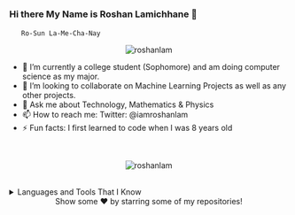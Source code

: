 ### Hi there My Name is Roshan Lamichhane 👋
       Ro-Sun La-Me-Cha-Nay

<p align="center"> <img src="https://komarev.com/ghpvc/?username=roshanlam&label=Views&color=blue&style=plastic" alt="roshanlam" /> </p>

- 🏫 I’m currently a college student (Sophomore) and am doing computer science as my major.
- 👯 I’m looking to collaborate on Machine Learning Projects as well as any other projects.
- 💬 Ask me about Technology, Mathematics & Physics
- 📫 How to reach me: Twitter: @iamroshanlam
- ⚡ Fun facts: I first learned to code when I was 8 years old

<br />
<p align="center"> <a><img src="https://github-profile-trophy.vercel.app/?username=roshanlam" alt="roshanlam" /></a> </p>
<br />
<details>
  <summary>Languages and Tools That I Know</summary>
<code><img height="50" src="https://www.vectorlogo.zone/logos/python/python-ar21.svg"></code>
<code><img height="50" src="https://www.vectorlogo.zone/logos/djangoproject/djangoproject-ar21.svg"></code>
<code><img height="50" src="https://www.vectorlogo.zone/logos/pocoo_flask/pocoo_flask-ar21.svg"></code>
<code><img height="50" src="https://www.vectorlogo.zone/logos/php/php-horizontal.svg"></code>
<code><img height="50" src="https://www.vectorlogo.zone/logos/nodejs/nodejs-horizontal.svg"></code>
<code><img height="50" src="https://www.vectorlogo.zone/logos/socketio/socketio-ar21.svg"></code>
<code><img height="50" src="https://www.vectorlogo.zone/logos/postgresql/postgresql-horizontal.svg"></code>
<code><img height="50" src="https://www.vectorlogo.zone/logos/mysql/mysql-horizontal.svg"></code>
<code><img height="50" src="https://www.vectorlogo.zone/logos/sqlite/sqlite-ar21.svg"></code>
<code><img height="50" src="https://www.vectorlogo.zone/logos/github/github-ar21.svg"></code>
<code><img height="50" src="https://www.vectorlogo.zone/logos/git-scm/git-scm-ar21.svg"></code>
<code><img height="50" src="https://www.vectorlogo.zone/logos/apache/apache-official.svg"></code>
<code><img height="50" src="https://www.vectorlogo.zone/logos/linux/linux-ar21.svg"></code>
<code><img height="50" src="https://www.vectorlogo.zone/logos/ubuntu/ubuntu-ar21.svg"></code>
<code><img height="50" src="https://www.vectorlogo.zone/logos/raspberrypi/raspberrypi-ar21.svg"></code>
<code><img height="50" src="https://www.vectorlogo.zone/logos/gnu_bash/gnu_bash-ar21.svg"></code>
<code><img height="50" src="https://www.vectorlogo.zone/logos/android/android-ar21.svg"></code>
<code><img height="50" src="https://www.vectorlogo.zone/logos/dartlang/dartlang-ar21.svg"></code>
<code><img height="50" src="https://www.vectorlogo.zone/logos/docker/docker-ar21.svg"></code>
<code><img height="50" src="https://www.vectorlogo.zone/logos/digitalocean/digitalocean-ar21.svg"></code>
<code><img height="50" src="https://www.vectorlogo.zone/logos/electronjs/electronjs-ar21.svg"></code>
<code><img height="50" src="https://www.vectorlogo.zone/logos/elixir-lang/elixir-lang-ar21.svg"></code>
<code><img height="50" src="https://www.vectorlogo.zone/logos/ethereum/ethereum-ar21.svg"></code>
<code><img height="50" src="https://www.vectorlogo.zone/logos/firebase/firebase-ar21.svg"></code>
<code><img height="50" src="https://www.vectorlogo.zone/logos/flutterio/flutterio-ar21.svg"></code>
<code><img height="50" src="https://www.vectorlogo.zone/logos/font-awesome/font-awesome-ar21.svg"></code>
<code><img height="50" src="https://www.vectorlogo.zone/logos/expressjs/expressjs-ar21.svg"></code>
<code><img height="50" src="https://www.vectorlogo.zone/logos/gimp/gimp-ar21.svg"></code>
<code><img height="50" src="https://www.vectorlogo.zone/logos/golang/golang-ar21.svg"></code>
<code><img height="50" src="https://www.vectorlogo.zone/logos/adobe_illustrator/adobe_illustrator-ar21.svg"></code>
<code><img height="50" src="https://www.vectorlogo.zone/logos/graphql/graphql-ar21.svg"></code>
<code><img height="50" src="https://www.vectorlogo.zone/logos/jquery/jquery-ar21.svg"></code>
<code><img height="50" src="https://www.vectorlogo.zone/logos/julialang/julialang-ar21.svg"></code>
<code><img height="50" src="https://www.vectorlogo.zone/logos/kaggle/kaggle-ar21.svg"></code>
<code><img height="50" src="https://www.vectorlogo.zone/logos/jupyter/jupyter-ar21.svg"></code>
<code><img height="50" src="https://www.vectorlogo.zone/logos/json/json-ar21.svg"></code>
<code><img height="50" src="https://www.vectorlogo.zone/logos/kotlinlang/kotlinlang-ar21.svg"></code>
<code><img height="50" src="https://www.vectorlogo.zone/logos/nginx/nginx-ar21.svg"></code>
<code><img height="50" src="https://www.vectorlogo.zone/logos/numpy/numpy-ar21.svg"></code>
<code><img height="50" src="https://www.vectorlogo.zone/logos/npmjs/npmjs-ar21.svg"></code>
<code><img height="50" src="https://www.vectorlogo.zone/logos/swift/swift-ar21.svg"></code>
<code><img height="50" src="https://www.vectorlogo.zone/logos/slack/slack-ar21.svg"></code>
<code><img height="50" src="https://www.vectorlogo.zone/logos/tensorflow/tensorflow-ar21.svg"></code>
<code><img height="50" src="https://www.vectorlogo.zone/logos/twilio/twilio-ar21.svg"></code>
<code><img height="50" src="https://www.vectorlogo.zone/logos/vim/vim-ar21.svg"></code>
<code><img height="50" src="https://www.vectorlogo.zone/logos/unity3d/unity3d-ar21.svg"></code>
<code><img height="50" src="https://www.vectorlogo.zone/logos/virtualbox/virtualbox-ar21.svg"></code>
<code><img height="50" src="https://www.vectorlogo.zone/logos/torproject/torproject-ar21.svg"></code>
<code><img height="50" src="https://www.vectorlogo.zone/logos/wordpress/wordpress-ar21.svg"></code>
<code><img height="50" src="https://github.com/gilbarbara/logos/blob/master/logos/c-sharp.svg"></code>
<code><img height="50" src="https://github.com/valohai/ml-logos/blob/master/sympy.svg"></code>
<code><img height="50" src="https://github.com/valohai/ml-logos/blob/master/keras.svg"></code>
<code><img height="50" src="https://github.com/rdimascio/icons/blob/master/icons/color/photoshop.svg"></code>
<code><img height="50" src="https://github.com/detain/svg-logos/blob/master/svg/adobe-xd.svg"></code>
<code><img height="50" src="https://www.vectorlogo.zone/logos/opencv/opencv-ar21.svg"></code>
<code><img height="50" src="https://www.vectorlogo.zone/logos/java/java-ar21.svg"></code>
<code><img height="50" src="https://www.vectorlogo.zone/logos/javascript/javascript-ar21.svg"></code>
<code><img height="50" src="https://www.vectorlogo.zone/logos/typescriptlang/typescriptlang-ar21.svg"></code>
<code><img height="50" src="https://www.vectorlogo.zone/logos/pytorch/pytorch-ar21.svg"></code>
<code><img height="50" src="https://github.com/valohai/ml-logos/blob/master/pandas.svg"></code>
<code><img height="50" src="https://github.com/valohai/ml-logos/blob/master/scipy.svg"></code>
<code><img height="50" src="https://github.com/valohai/ml-logos/blob/master/matplotlib.svg"></code>
</details>

<div align="center">
Show some ❤️ by starring some of my repositories! 
</div>
